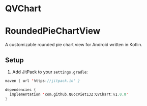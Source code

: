 # QVChart

# RoundedPieChartView

A customizable rounded pie chart view for Android written in Kotlin.

## Setup

1. Add JitPack to your `settings.gradle`:

```kotlin
maven { url 'https://jitpack.io' }

dependencies {
  implementation 'com.github.QuocViet132:QVChart:v1.0.0'
}
